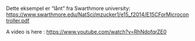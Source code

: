Dette eksempel er “lånt” fra Swarthmore university: https://www.swarthmore.edu/NatSci/mzucker1/e15_f2014/E15CForMicrocontroller.pdf

A video is here : https://www.youtube.com/watch?v=RhNdofqrZE0



